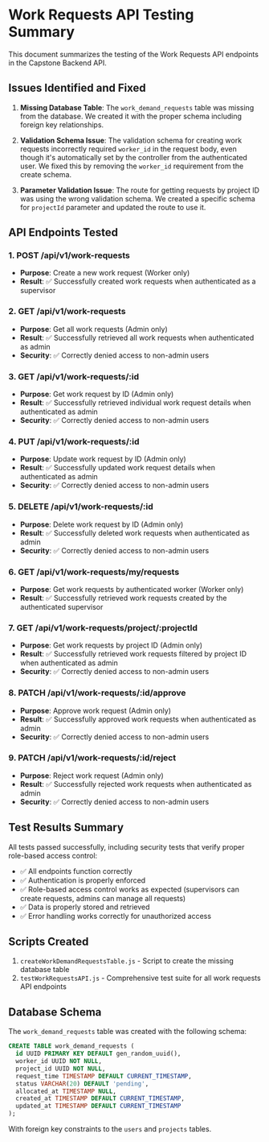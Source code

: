 # Work Requests API Testing Summary

This document summarizes the testing of the Work Requests API endpoints in the Capstone Backend API.

## Issues Identified and Fixed

1. **Missing Database Table**: The `work_demand_requests` table was missing from the database. We created it with the proper schema including foreign key relationships.

2. **Validation Schema Issue**: The validation schema for creating work requests incorrectly required `worker_id` in the request body, even though it's automatically set by the controller from the authenticated user. We fixed this by removing the `worker_id` requirement from the create schema.

3. **Parameter Validation Issue**: The route for getting requests by project ID was using the wrong validation schema. We created a specific schema for `projectId` parameter and updated the route to use it.

## API Endpoints Tested

### 1. POST /api/v1/work-requests
- **Purpose**: Create a new work request (Worker only)
- **Result**: ✅ Successfully created work requests when authenticated as a supervisor

### 2. GET /api/v1/work-requests
- **Purpose**: Get all work requests (Admin only)
- **Result**: ✅ Successfully retrieved all work requests when authenticated as admin
- **Security**: ✅ Correctly denied access to non-admin users

### 3. GET /api/v1/work-requests/:id
- **Purpose**: Get work request by ID (Admin only)
- **Result**: ✅ Successfully retrieved individual work request details when authenticated as admin
- **Security**: ✅ Correctly denied access to non-admin users

### 4. PUT /api/v1/work-requests/:id
- **Purpose**: Update work request by ID (Admin only)
- **Result**: ✅ Successfully updated work request details when authenticated as admin
- **Security**: ✅ Correctly denied access to non-admin users

### 5. DELETE /api/v1/work-requests/:id
- **Purpose**: Delete work request by ID (Admin only)
- **Result**: ✅ Successfully deleted work requests when authenticated as admin
- **Security**: ✅ Correctly denied access to non-admin users

### 6. GET /api/v1/work-requests/my/requests
- **Purpose**: Get work requests by authenticated worker (Worker only)
- **Result**: ✅ Successfully retrieved work requests created by the authenticated supervisor

### 7. GET /api/v1/work-requests/project/:projectId
- **Purpose**: Get work requests by project ID (Admin only)
- **Result**: ✅ Successfully retrieved work requests filtered by project ID when authenticated as admin
- **Security**: ✅ Correctly denied access to non-admin users

### 8. PATCH /api/v1/work-requests/:id/approve
- **Purpose**: Approve work request (Admin only)
- **Result**: ✅ Successfully approved work requests when authenticated as admin
- **Security**: ✅ Correctly denied access to non-admin users

### 9. PATCH /api/v1/work-requests/:id/reject
- **Purpose**: Reject work request (Admin only)
- **Result**: ✅ Successfully rejected work requests when authenticated as admin
- **Security**: ✅ Correctly denied access to non-admin users

## Test Results Summary

All tests passed successfully, including security tests that verify proper role-based access control:

- ✅ All endpoints function correctly
- ✅ Authentication is properly enforced
- ✅ Role-based access control works as expected (supervisors can create requests, admins can manage all requests)
- ✅ Data is properly stored and retrieved
- ✅ Error handling works correctly for unauthorized access

## Scripts Created

1. `createWorkDemandRequestsTable.js` - Script to create the missing database table
2. `testWorkRequestsAPI.js` - Comprehensive test suite for all work requests API endpoints

## Database Schema

The `work_demand_requests` table was created with the following schema:

```sql
CREATE TABLE work_demand_requests (
  id UUID PRIMARY KEY DEFAULT gen_random_uuid(),
  worker_id UUID NOT NULL,
  project_id UUID NOT NULL,
  request_time TIMESTAMP DEFAULT CURRENT_TIMESTAMP,
  status VARCHAR(20) DEFAULT 'pending',
  allocated_at TIMESTAMP NULL,
  created_at TIMESTAMP DEFAULT CURRENT_TIMESTAMP,
  updated_at TIMESTAMP DEFAULT CURRENT_TIMESTAMP
);
```

With foreign key constraints to the `users` and `projects` tables.